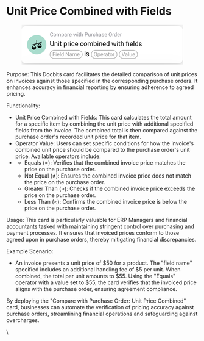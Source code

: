 # Unit Price Combined with Fields

<figure><img src="../../../.gitbook/assets/Bildschirmfoto 2024-05-02 um 14.24.55.png" alt=""><figcaption></figcaption></figure>

Purpose: This Docbits card facilitates the detailed comparison of unit prices on invoices against those specified in the corresponding purchase orders. It enhances accuracy in financial reporting by ensuring adherence to agreed pricing.

Functionality:

* Unit Price Combined with Fields: This card calculates the total amount for a specific item by combining the unit price with additional specified fields from the invoice. The combined total is then compared against the purchase order's recorded unit price for that item.
* Operator Value: Users can set specific conditions for how the invoice's combined unit price should be compared to the purchase order's unit price. Available operators include:
*
  * Equals (=): Verifies that the combined invoice price matches the price on the purchase order.
  * Not Equal (≠): Ensures the combined invoice price does not match the price on the purchase order.
  * Greater Than (>): Checks if the combined invoice price exceeds the price on the purchase order.
  * Less Than (<): Confirms the combined invoice price is below the price on the purchase order.

Usage: This card is particularly valuable for ERP Managers and financial accountants tasked with maintaining stringent control over purchasing and payment processes. It ensures that invoiced prices conform to those agreed upon in purchase orders, thereby mitigating financial discrepancies.

Example Scenario:

* An invoice presents a unit price of $50 for a product. The "field name" specified includes an additional handling fee of $5 per unit. When combined, the total per unit amounts to $55. Using the "Equals" operator with a value set to $55, the card verifies that the invoiced price aligns with the purchase order, ensuring agreement compliance.

By deploying the "Compare with Purchase Order: Unit Price Combined" card, businesses can automate the verification of pricing accuracy against purchase orders, streamlining financial operations and safeguarding against overcharges.

\

